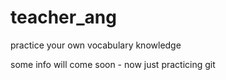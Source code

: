 # teacher_ang
practice your own vocabulary knowledge


some info will come soon - now just practicing git
